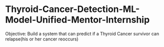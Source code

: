 # Thyroid-Cancer-Detection-ML-Model-Unified-Mentor-Internship
Objective: Build a system that can predict if a Thyroid Cancer survivor can relapse(his or her cancer reoccurs)
